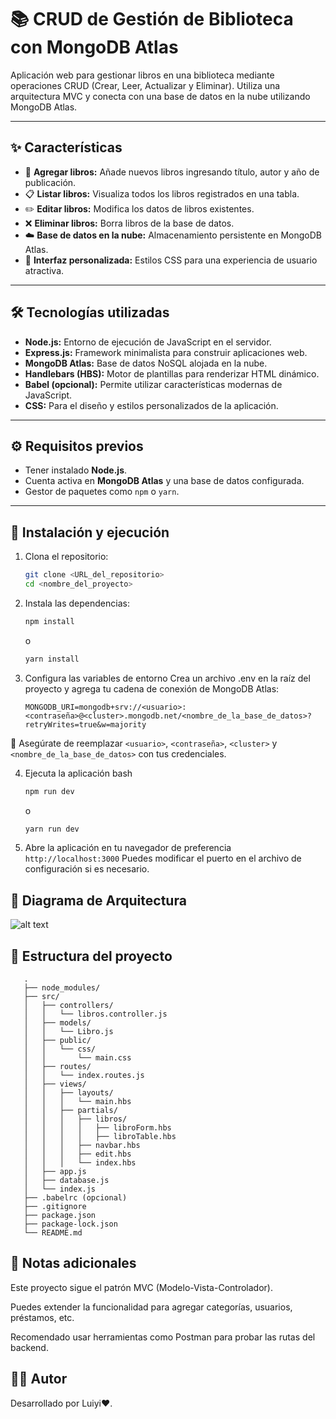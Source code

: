 # 📚 CRUD de Gestión de Biblioteca con MongoDB Atlas

Aplicación web para gestionar libros en una biblioteca mediante operaciones CRUD (Crear, Leer, Actualizar y Eliminar). Utiliza una arquitectura MVC y conecta con una base de datos en la nube utilizando MongoDB Atlas.

---

## ✨ Características

- 📕 **Agregar libros:** Añade nuevos libros ingresando título, autor y año de publicación.
- 📋 **Listar libros:** Visualiza todos los libros registrados en una tabla.
- ✏️ **Editar libros:** Modifica los datos de libros existentes.
- ❌ **Eliminar libros:** Borra libros de la base de datos.
- ☁️ **Base de datos en la nube:** Almacenamiento persistente en MongoDB Atlas.
- 🎨 **Interfaz personalizada:** Estilos CSS para una experiencia de usuario atractiva.

---

## 🛠️ Tecnologías utilizadas

- **Node.js:** Entorno de ejecución de JavaScript en el servidor.
- **Express.js:** Framework minimalista para construir aplicaciones web.
- **MongoDB Atlas:** Base de datos NoSQL alojada en la nube.
- **Handlebars (HBS):** Motor de plantillas para renderizar HTML dinámico.
- **Babel (opcional):** Permite utilizar características modernas de JavaScript.
- **CSS:** Para el diseño y estilos personalizados de la aplicación.

---

## ⚙️ Requisitos previos

- Tener instalado **Node.js**.
- Cuenta activa en **MongoDB Atlas** y una base de datos configurada.
- Gestor de paquetes como `npm` o `yarn`.

---

## 🚀 Instalación y ejecución

1.  Clona el repositorio:

    ```bash
    git clone <URL_del_repositorio>
    cd <nombre_del_proyecto>
    ```
2.  Instala las dependencias:

    ```bash
    npm install
    ```

    o

    ```bash
    yarn install
    ```
3. Configura las variables de entorno
Crea un archivo .env en la raíz del proyecto y agrega tu cadena de conexión de MongoDB Atlas:

    ```
    MONGODB_URI=mongodb+srv://<usuario>:<contraseña>@<cluster>.mongodb.net/<nombre_de_la_base_de_datos>?retryWrites=true&w=majority
    ```

🔐 Asegúrate de reemplazar `<usuario>`, `<contraseña>`, `<cluster>` y `<nombre_de_la_base_de_datos>` con tus credenciales.

4. Ejecuta la aplicación
bash

    ```bash
    npm run dev
    ```

    o

    ```bash
    yarn run dev
    ```

5. Abre la aplicación en tu navegador de preferencia `http://localhost:3000`
Puedes modificar el puerto en el archivo de configuración si es necesario.

## 🧩 Diagrama de Arquitectura

![alt text](image.png)

## 📁 Estructura del proyecto

 ```
    .
    ├── node_modules/
    ├── src/
    │   ├── controllers/
    │   │   └── libros.controller.js
    │   ├── models/
    │   │   └── Libro.js
    │   ├── public/
    │   │   └── css/
    │   │       └── main.css
    │   ├── routes/
    │   │   └── index.routes.js
    │   ├── views/
    │   │   ├── layouts/
    │   │   │   └── main.hbs
    │   │   ├── partials/
    │   │   │   ├── libros/
    │   │   │   │   ├── libroForm.hbs
    │   │   │   │   ├── libroTable.hbs
    │   │   │   ├── navbar.hbs
    │   │   │   ├── edit.hbs
    │   │   │   └── index.hbs
    │   ├── app.js
    │   ├── database.js
    │   └── index.js
    ├── .babelrc (opcional)
    ├── .gitignore
    ├── package.json
    ├── package-lock.json
    └── README.md
 ```

## 📌 Notas adicionales
Este proyecto sigue el patrón MVC (Modelo-Vista-Controlador).

Puedes extender la funcionalidad para agregar categorías, usuarios, préstamos, etc.

Recomendado usar herramientas como Postman para probar las rutas del backend.

## 🧑‍💻 Autor
Desarrollado por Luiyi❤️.


